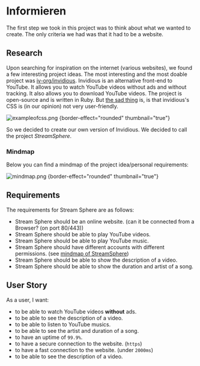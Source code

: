<show-structure depth="4"/>

# Informieren

The first step we took in this project was to think about what we wanted to create. The only criteria we had was that it
had to be a website.


## Research

Upon searching for inspiration on the internet (various websites), we found a few interesting project ideas. The most
interesting and the most doable project was [iv-org/invidious](https://github.com/iv-org/invidious). Invidious is an
alternative front-end to YouTube. It allows you to watch YouTube videos without ads and without tracking. It also allows
you to download YouTube videos. The project is open-source and is written in Ruby.
But [the sad thing](https://docs.invidious.io/instances/#list-of-public-invidious-instances-sorted-from-oldest-to-newest)
is, is that invidious's CSS is (in our opinion) not very user-friendly.

![exampleofcss.png](exampleofcss.png) {border-effect="rounded" thumbnail="true"}

So we decided to create our own version of Invidious. We decided to call the project _StreamSphere_.

### Mindmap
Below you can find a mindmap of the project idea/personal requirements:

![mindmap.png](mindmap.png) {border-effect="rounded" thumbnail="true"}

## Requirements
The requirements for Stream Sphere are as follows:

- Stream Sphere should be an online website. (can it be connected from a Browser? (on port 80/443))
- Stream Sphere should be able to play YouTube videos.
- Stream Sphere should be able to play YouTube music.
- Stream Sphere should have different accounts with different permissions. (see [mindmap of StreamSphere](#mindmap))
- Stream Sphere should be able to show the description of a video.
- Stream Sphere should be able to show the duration and artist of a song.


## User Story
As a user, I want:

- to be able to watch YouTube videos **without** ads.
- to be able to see the description of a video.
- to be able to listen to YouTube musics.
- to be able to see the artist and duration of a song.
- to have an uptime of `99.9%`.
- to have a secure connection to the website. (`https`)
- to have a fast connection to the website. (under `2000ms`)
- to be able to see the description of a video.